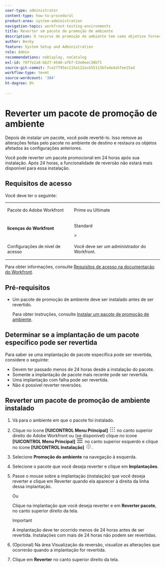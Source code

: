 ```yaml
---
user-type: administrator
content-type: how-to-procedural
product-area: system-administration
navigation-topic: workfront-testing-environments
title: Reverter um pacote de promoção de ambiente
description: O recurso de promoção de ambiente tem como objetivo fornecer a capacidade de mover objetos relacionados à configuração de um ambiente para outro. Saiba como reverter um pacote de promoção instalado de um ambiente de destino.
author: Becky
feature: System Setup and Administration
role: Admin
recommendations: noDisplay, noCatalog
exl-id: 70f7e2a8-bb27-4546-afb7-53e0eec30bf1
source-git-commit: 7ca27795ec115a112acb55113bfade4a5fee15ad
workflow-type: tm+mt
source-wordcount: '384'
ht-degree: 0%

---
```


# Reverter um pacote de promoção de ambiente



Depois de instalar um pacote, você pode revertê-lo. Isso remove as alterações feitas pelo pacote no ambiente de destino e restaura os objetos afetados às configurações anteriores.

Você pode reverter um pacote promocional em 24 horas após sua instalação. Após 24 horas, a funcionalidade de reversão não estará mais disponível para essa instalação.

## Requisitos de acesso

Você deve ter o seguinte:

<table>
  <tr>
   <td>Pacote do Adobe Workfront
   </td>
   <td> <p>Prime ou Ultimate</p>
   </td>
  </tr>
  <tr>
   <td><strong>licenças do Workfront</strong>
   </td>
   <td> <p>Standard</p>&gt;
   </td>
  </tr>
   <tr>
   <td>Configurações de nível de acesso
   </td>
   <td><p>Você deve ser um administrador do Workfront.</p>
   </td>
  </tr>
</table>

Para obter informações, consulte [Requisitos de acesso na documentação do Workfront](/help/quicksilver/administration-and-setup/add-users/access-levels-and-object-permissions/access-level-requirements-in-documentation.md).

## Pré-requisitos

* Um pacote de promoção de ambiente deve ser instalado antes de ser revertido.

  Para obter instruções, consulte [Instalar um pacote de promoção de ambiente](/help/quicksilver/administration-and-setup/set-up-workfront/workfront-testing-environments/environment-promotion-install-package.md).


## Determinar se a implantação de um pacote específico pode ser revertida

Para saber se uma implantação de pacote específica pode ser revertida, considere o seguinte:

* Devem ter passado menos de 24 horas desde a instalação do pacote.
* Somente a implantação de pacote mais recente pode ser revertida.
* Uma implantação com falha pode ser revertida.
* Não é possível reverter reversões.


## Reverter um pacote de promoção de ambiente instalado

1. Vá para o ambiente em que o pacote foi instalado.
1. Clique no ícone **[!UICONTROL Menu Principal]** ![Menu Principal](/help/_includes/assets/main-menu-icon.png) no canto superior direito do Adobe Workfront ou (se disponível) clique no ícone **[!UICONTROL Menu Principal]** ![Menu Principal](/help/_includes/assets/main-menu-icon-left-nav.png) no canto superior esquerdo e clique no ícone **[!UICONTROL Instalação]** ![Instalação](/help/_includes/assets/gear-icon-setup.png).
1. Selecione **Promoção do ambiente** na navegação à esquerda.
1. Selecione o pacote que você deseja reverter e clique em **Implantações**.
1. Passe o mouse sobre a implantação (instalação) que você deseja reverter e clique em Reverter quando ela aparecer à direita da linha dessa implantação.

   Ou

   Clique na implantação que você deseja reverter e em **Reverter pacote**, no canto superior direito da tela.

   >[!IMPORTANT]
   >
   >A implantação deve ter ocorrido menos de 24 horas antes de ser revertida. Instalações com mais de 24 horas não podem ser revertidas.

1. (Opcional) Na área Visualização da reversão, visualize as alterações que ocorrerão quando a implantação for revertida.
1. Clique em **Reverter** no canto superior direito da tela.
